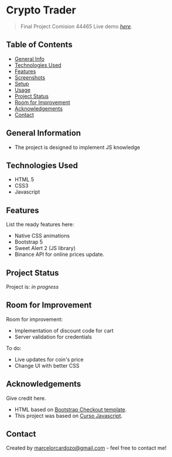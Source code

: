 # Crypto Trader
> Final Project Comision 44465
> Live demo [_here_](https://rustydroid.github.io/projectjs/). <!-- If you have the project hosted somewhere, include the link here. -->

## Table of Contents
* [General Info](#general-information)
* [Technologies Used](#technologies-used)
* [Features](#features)
* [Screenshots](#screenshots)
* [Setup](#setup)
* [Usage](#usage)
* [Project Status](#project-status)
* [Room for Improvement](#room-for-improvement)
* [Acknowledgements](#acknowledgements)
* [Contact](#contact)
<!-- * [License](#license) -->


## General Information
- The project is designed to implement JS knowledge
<!-- You don't have to answer all the questions - just the ones relevant to your project. -->


## Technologies Used
- HTML 5
- CSS3
- Javascript


## Features
List the ready features here:
- Native CSS animations
- Bootstrap 5
- Sweet Alert 2 (JS library)
- Binance API for online prices update.


## Project Status
Project is: _in progress_


## Room for Improvement
Room for improvement:
- Implementation of discount code for cart
- Server validation for credentials

To do:
- Live updates for coin's price
- Change UI with better CSS


## Acknowledgements
Give credit here.
- HTML based on [Bootstrap Checkout template](https://getbootstrap.com/docs/5.2/examples/checkout/).
- This project was based on [Curso Javascript](https://www.coderhouse.com/).


## Contact
Created by [marcelorcardozo@gmail.com]() - feel free to contact me!



